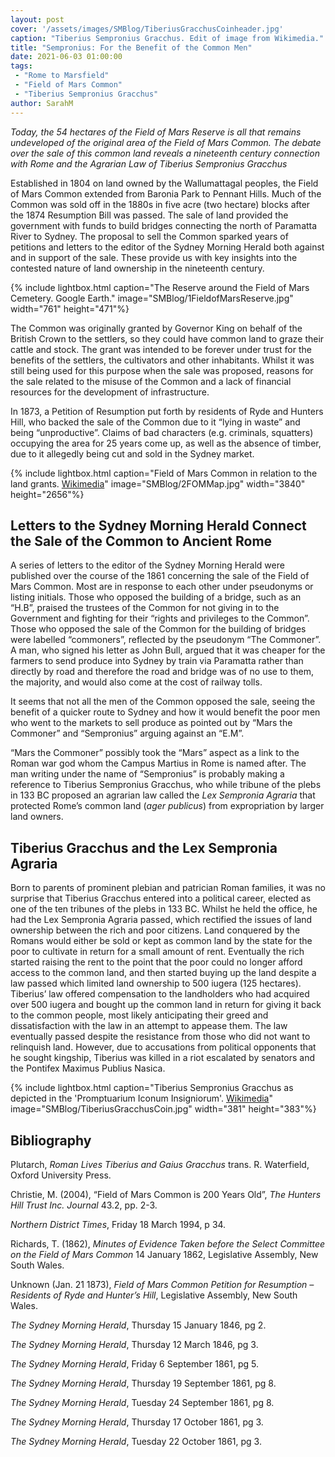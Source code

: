 ```yaml
---
layout: post
cover: '/assets/images/SMBlog/TiberiusGracchusCoinheader.jpg'
caption: "Tiberius Sempronius Gracchus. Edit of image from Wikimedia."
title: "Sempronius: For the Benefit of the Common Men"
date: 2021-06-03 01:00:00
tags:
 - "Rome to Marsfield"
 - "Field of Mars Common"
 - "Tiberius Sempronius Gracchus"
author: SarahM
---
```

_Today, the 54 hectares of the Field of Mars Reserve is all that remains undeveloped of the original area of the Field of Mars Common. The debate over the sale of this common land reveals a nineteenth century connection with Rome and the Agrarian Law of Tiberius Sempronius Gracchus_

Established in 1804 on land owned by the Wallumattagal peoples, the Field of Mars Common extended from Baronia Park to Pennant Hills. Much of the Common was sold off in the 1880s in five acre (two hectare) blocks after the 1874 Resumption Bill was passed. The sale of land provided the government with funds to build bridges connecting the north of Paramatta River to Sydney. The proposal to sell the Common sparked years of petitions and letters to the editor of the Sydney Morning Herald both against and in support of the sale. These provide us with key insights into the contested nature of land ownership in the nineteenth century.

{% include lightbox.html
caption="The Reserve around the Field of Mars Cemetery. Google Earth."
image="SMBlog/1FieldofMarsReserve.jpg"
width="761"
height="471"%}

The Common was originally granted by Governor King on behalf of the British Crown to the settlers, so they could have common land to graze their cattle and stock. The grant was intended to be forever under trust for the benefits of the settlers, the cultivators and other inhabitants. Whilst it was still being used for this purpose when the sale was proposed, reasons for the sale related to the misuse of the Common and a lack of financial resources for the development of infrastructure.

In 1873, a Petition of Resumption put forth by residents of Ryde and Hunters Hill, who backed the sale of the Common due to it “lying in waste” and being “unproductive”. Claims of bad characters (e.g. criminals, squatters) occupying the area for 25 years come up, as well as the absence of timber, due to it allegedly being cut and sold in the Sydney market.

{% include lightbox.html
caption="Field of Mars Common in relation to the land grants. [Wikimedia](https://upload.wikimedia.org/wikipedia/commons/5/50/Original_Land_Grants_RYDE_1792-1809.jpg)"
image="SMBlog/2FOMMap.jpg"
width="3840"
height="2656"%}

## Letters to the Sydney Morning Herald Connect the Sale of the Common to Ancient Rome

A series of letters to the editor of the Sydney Morning Herald were published over the course of the 1861 concerning the sale of the Field of Mars Common. Most are in response to each other under pseudonyms or listing initials. Those who opposed the building of a bridge, such as an “H.B”, praised the trustees of the Common for not giving in to the Government and fighting for their “rights and privileges to the Common”. Those who opposed the sale of the Common for the building of bridges were labelled “commoners”, reflected by the pseudonym “The Commoner”. A man, who signed his letter as John Bull, argued that it was cheaper for the farmers to send produce into Sydney by train via Paramatta rather than directly by road and therefore the road and bridge was of no use to them, the majority, and would also come at the cost of railway tolls.

It seems that not all the men of the Common opposed the sale, seeing the benefit of a quicker route to Sydney and how it would benefit the poor men who went to the markets to sell produce as pointed out by “Mars the Commoner” and “Sempronius” arguing against an “E.M”.

“Mars the Commoner” possibly took the “Mars” aspect as a link to the Roman war god whom the Campus Martius in Rome is named after. The man writing under the name of “Sempronius” is probably making a reference to Tiberius Sempronius Gracchus, who while tribune of the plebs in 133 BC proposed an agrarian law called the _Lex Sempronia Agraria_ that protected Rome’s common land (_ager publicus_) from expropriation by larger land owners.

## Tiberius Gracchus and the Lex Sempronia Agraria

Born to parents of prominent plebian and patrician Roman families, it was no surprise that Tiberius Gracchus entered into a political career, elected as one of the ten tribunes of the plebs in 133 BC. Whilst he held the office, he had the Lex Sempronia Agraria passed, which rectified the issues of land ownership between the rich and poor citizens. Land conquered by the Romans would either be sold or kept as common land by the state for the poor to cultivate in return for a small amount of rent. Eventually the rich started raising the rent to the point that the poor could no longer afford access to the common land, and then started buying up the land despite a law passed which limited land ownership to 500 iugera (125 hectares). Tiberius’ law offered compensation to the landholders who had acquired over 500 iugera and bought up the common land in return for giving it back to the common people, most likely anticipating their greed  and dissatisfaction with the law in an attempt to appease them. The law eventually passed despite the resistance from those who did not want to relinquish land. However, due to accusations from political opponents that he sought kingship, Tiberius was killed in a riot escalated by senators and the Pontifex Maximus Publius Nasica.

{% include lightbox.html
caption="Tiberius Sempronius Gracchus as depicted in the 'Promptuarium Iconum Insigniorum'. [Wikimedia](https://en.wikipedia.org/wiki/Tiberius_Gracchus#/media/File:Tiberius_Gracchus.jpg)"
image="SMBlog/TiberiusGracchusCoin.jpg"
width="381"
height="383"%}

## Bibliography

Plutarch, _Roman Lives Tiberius and Gaius Gracchus_ trans. R. Waterfield, Oxford University Press.

Christie, M. (2004), “Field of Mars Common is 200 Years Old”, _The Hunters Hill Trust Inc. Journal_ 43.2, pp. 2-3.

_Northern District Times_, Friday 18 March 1994, p 34.

Richards, T. (1862), _Minutes of Evidence Taken before the Select Committee on the Field of Mars Common_ 14 January 1862, Legislative Assembly, New South Wales.

Unknown (Jan. 21 1873), _Field of Mars Common Petition for Resumption – Residents of Ryde and Hunter’s Hill_, Legislative Assembly, New South Wales.

_The Sydney Morning Herald_, Thursday 15 January 1846, pg 2.

_The Sydney Morning Herald_, Thursday 12 March 1846, pg 3.

_The Sydney Morning Herald_, Friday 6 September 1861, pg 5.

_The Sydney Morning Herald_, Thursday 19 September 1861, pg 8.

_The Sydney Morning Herald_, Tuesday 24 September 1861, pg 8.

_The Sydney Morning Herald_, Thursday 17 October 1861, pg 3.

_The Sydney Morning Herald_, Tuesday 22 October 1861, pg 3.
